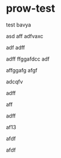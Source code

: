 # prow-test
test
bavya

asd
aff
adfvaxc

adf
adff

adff
ffggafdcc
adf

affggafg
afgf

adcqfv

adff

aff

adff


af13


afdf

afdf
